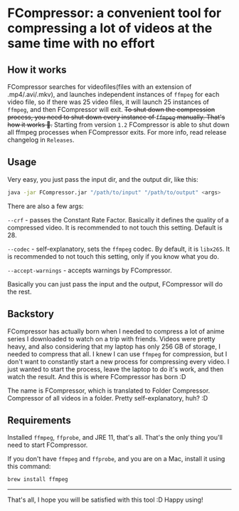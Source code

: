 # FCompressor: a convenient tool for compressing a lot of videos at the same time with no effort

## How it works

FCompressor searches for videofiles(files with an extension of .mp4/.avi/.mkv), and
launches independent instances of `ffmpeg` for each video file, so if there was 25
video files, it will launch 25 instances of `ffmpeg`, and then FCompressor will exit. ~~To
shut down the compression process, you need to shut down every instance of `ffmpeg`
manually. That's how it works 🤷‍.~~ Starting from version `1.2` FCompressor is able to shut down all ffmpeg
processes when FCompressor exits. For more info, read release changelog in `Releases`.

## Usage
Very easy, you just pass the input dir, and the output dir, like this:
```bash
java -jar FCompressor.jar "/path/to/input" "/path/to/output" <args>
```
There are also a few args:

`--crf` - passes the Constant Rate Factor. Basically it defines the quality of a compressed video. It is recommended to not touch this setting. Default is 28.

`--codec` - self-explanatory, sets the `ffmpeg` codec. By default, it is `libx265`. It is recommended to not touch this setting, only if you know what you do.

`--accept-warnings` - accepts warnings by FCompressor.

Basically you can just pass the input and the output, FCompressor will do the rest. 

## Backstory

FCompressor has actually born when I needed to compress a
lot of anime series I downloaded to watch on a trip with friends.
Videos were pretty heavy, and also considering that my laptop has only
256 GB of storage, I needed to compress that all. I knew I can use `ffmpeg`
for compression, but I don't want to constantly start a new process for
compressing every video. I just wanted to start the process, leave
the laptop to do it's work, and then watch the result. And this is where FCompressor has born :D

The name is FCompressor, which is translated to Folder Compressor. Compressor of all videos in a folder. Pretty self-explanatory, huh? :D

## Requirements
Installed `ffmpeg`, `ffprobe`, and JRE 11, that's all. That's the only thing you'll need to start FCompressor.

If you don't have `ffmpeg` and `ffprobe`, and you are on a Mac, install it using this command:
```bash
brew install ffmpeg
```

---

That's all, I hope you will be satisfied with this tool :D Happy using!
